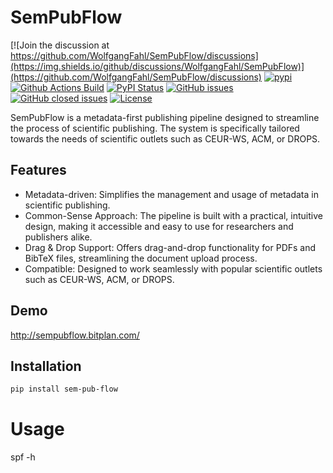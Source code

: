 # SemPubFlow

[![Join the discussion at https://github.com/WolfgangFahl/SemPubFlow/discussions](https://img.shields.io/github/discussions/WolfgangFahl/SemPubFlow)](https://github.com/WolfgangFahl/SemPubFlow/discussions) 
[![pypi](https://img.shields.io/pypi/pyversions/SemPubFlow)](https://pypi.org/project/SemPubFlow/)
[![Github Actions Build](https://github.com/WolfgangFahl/SemPubFlow/workflows/Build/badge.svg?branch=main)](https://github.com/WolfgangFahl/SemPubFlow/actions?query=workflow%3ABuild+branch%3Amain)
[![PyPI Status](https://img.shields.io/pypi/v/SemPubFlow.svg)](https://pypi.python.org/pypi/SemPubFlow/)
[![GitHub issues](https://img.shields.io/github/issues/WolfgangFahl/SemPubFlow.svg)](https://github.com/WolfgangFahl/SemPubFlow/issues)
[![GitHub closed issues](https://img.shields.io/github/issues-closed/WolfgangFahl/SemPubFlow.svg)](https://github.com/WolfgangFahl/SemPubFlow/issues/?q=is%3Aissue+is%3Aclosed)
[![License](https://img.shields.io/github/license/WolfgangFahl/SemPubFlow.svg)](https://www.apache.org/licenses/LICENSE-2.0)

SemPubFlow is a metadata-first publishing pipeline designed to streamline the process of scientific publishing. 
The system is specifically tailored towards the needs of scientific outlets such as CEUR-WS, ACM, or DROPS.

## Features

* Metadata-driven: Simplifies the management and usage of metadata in scientific publishing.
* Common-Sense Approach: The pipeline is built with a practical, intuitive design, making it accessible and easy to use for researchers and publishers alike.
* Drag & Drop Support: Offers drag-and-drop functionality for PDFs and BibTeX files, streamlining the document upload process.
* Compatible: Designed to work seamlessly with popular scientific outlets such as CEUR-WS, ACM, or DROPS.

## Demo
http://sempubflow.bitplan.com/

## Installation

```bash
pip install sem-pub-flow
```

# Usage 
spf -h
